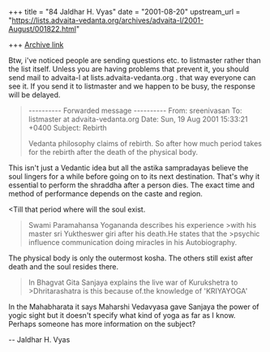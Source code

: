 +++
title = "84 Jaldhar H. Vyas"
date = "2001-08-20"
upstream_url = "https://lists.advaita-vedanta.org/archives/advaita-l/2001-August/001822.html"

+++
[Archive link](https://lists.advaita-vedanta.org/archives/advaita-l/2001-August/001822.html)

Btw, i've noticed people are sending questions etc. to listmaster rather
than the list itself.  Unless you are having problems that prevent it, you
should send mail to advaita-l at lists.advaita-vedanta.org .  that way
everyone can see it.  If you send it to listmaster and we happen to be
busy, the response will be delayed.

>---------- Forwarded message ----------
>From: sreenivasan <prsreeni at hotmail.com>
>To: listmaster at advaita-vedanta.org
>Date: Sun, 19 Aug 2001 15:33:21 +0400
>Subject: Rebirth
>
>Vedanta philosophy claims of rebirth. So after how much period takes for
>the rebirth after the death of the physical body.

This isn't just a Vedantic idea but all the astika sampradayas believe the
soul lingers for a while before going on to its next destination.  That's
why it essential to perform the shraddha after a person dies.  The exact
time and method of performance depends on the caste and region.

<Till that period where will the soul exist.
>Swami Paramahansa Yogananda describes his experience >with his master sri
>Yuktheswer giri after his death.He states that the >psychic influence
>communication doing miracles in his Autobiography.

The physical body is only the outermost kosha.  The others still exist
after death and the soul resides there.

>In Bhagvat Gita Sanjaya
>explains the live war of Kurukshetra to >Dhritarashatra is this because
>of.the knowledge of 'KRIYAYOGA'

In the Mahabharata it says Maharshi Vedavyasa gave Sanjaya the power of
yogic sight but it doesn't specify what kind of yoga as far as I know.
Perhaps someone has more information on the subject?

--
Jaldhar H. Vyas <jaldhar at braincells.com>

